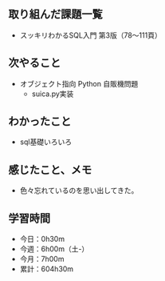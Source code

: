 ## 取り組んだ課題一覧
- スッキリわかるSQL入門 第3版（78〜111頁）
## 次やること
- オブジェクト指向 Python 自販機問題
    - suica.py実装
## わかったこと
- sql基礎いろいろ
## 感じたこと、メモ
- 色々忘れているのを思い出してきた。
## 学習時間
- 今日：0h30m
- 今週：6h00m（土-）
- 今月：7h00m
- 累計：604h30m